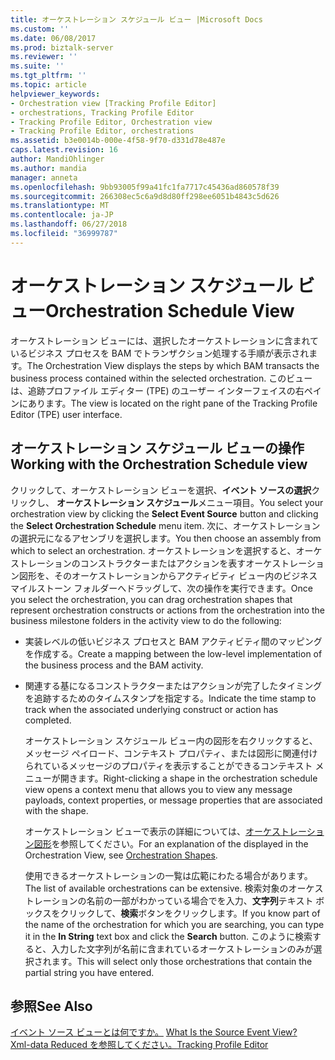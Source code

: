 ```yaml
---
title: オーケストレーション スケジュール ビュー |Microsoft Docs
ms.custom: ''
ms.date: 06/08/2017
ms.prod: biztalk-server
ms.reviewer: ''
ms.suite: ''
ms.tgt_pltfrm: ''
ms.topic: article
helpviewer_keywords:
- Orchestration view [Tracking Profile Editor]
- orchestrations, Tracking Profile Editor
- Tracking Profile Editor, Orchestration view
- Tracking Profile Editor, orchestrations
ms.assetid: b3e0014b-000e-4f58-9f70-d331d78e487e
caps.latest.revision: 16
author: MandiOhlinger
ms.author: mandia
manager: anneta
ms.openlocfilehash: 9bb93005f99a41fc1fa7717c45436ad860578f39
ms.sourcegitcommit: 266308ec5c6a9d8d80ff298ee6051b4843c5d626
ms.translationtype: MT
ms.contentlocale: ja-JP
ms.lasthandoff: 06/27/2018
ms.locfileid: "36999787"
---
```

# <a name="orchestration-schedule-view"></a><span data-ttu-id="ffcf0-102">オーケストレーション スケジュール ビュー</span><span class="sxs-lookup"><span data-stu-id="ffcf0-102">Orchestration Schedule View</span></span>
<span data-ttu-id="ffcf0-103">オーケストレーション ビューには、選択したオーケストレーションに含まれているビジネス プロセスを BAM でトランザクション処理する手順が表示されます。</span><span class="sxs-lookup"><span data-stu-id="ffcf0-103">The Orchestration View displays the steps by which BAM transacts the business process contained within the selected orchestration.</span></span> <span data-ttu-id="ffcf0-104">このビューは、追跡プロファイル エディター (TPE) のユーザー インターフェイスの右ペインにあります。</span><span class="sxs-lookup"><span data-stu-id="ffcf0-104">The view is located on the right pane of the Tracking Profile Editor (TPE) user interface.</span></span>  
  
## <a name="working-with-the-orchestration-schedule-view"></a><span data-ttu-id="ffcf0-105">オーケストレーション スケジュール ビューの操作</span><span class="sxs-lookup"><span data-stu-id="ffcf0-105">Working with the Orchestration Schedule view</span></span>  
 <span data-ttu-id="ffcf0-106">クリックして、オーケストレーション ビューを選択、**イベント ソースの選択**クリックし、 **オーケストレーション スケジュール**メニュー項目。</span><span class="sxs-lookup"><span data-stu-id="ffcf0-106">You select your orchestration view by clicking the **Select Event Source** button and clicking the **Select Orchestration Schedule** menu item.</span></span> <span data-ttu-id="ffcf0-107">次に、オーケストレーションの選択元になるアセンブリを選択します。</span><span class="sxs-lookup"><span data-stu-id="ffcf0-107">You then choose an assembly from which to select an orchestration.</span></span> <span data-ttu-id="ffcf0-108">オーケストレーションを選択すると、オーケストレーションのコンストラクターまたはアクションを表すオーケストレーション図形を、そのオーケストレーションからアクティビティ ビュー内のビジネス マイルストーン フォルダーへドラッグして、次の操作を実行できます。</span><span class="sxs-lookup"><span data-stu-id="ffcf0-108">Once you select the orchestration, you can drag orchestration shapes that represent orchestration constructs or actions from the orchestration into the business milestone folders in the activity view to do the following:</span></span>  
  
- <span data-ttu-id="ffcf0-109">実装レベルの低いビジネス プロセスと BAM アクティビティ間のマッピングを作成する。</span><span class="sxs-lookup"><span data-stu-id="ffcf0-109">Create a mapping between the low-level implementation of the business process and the BAM activity.</span></span>  
  
- <span data-ttu-id="ffcf0-110">関連する基になるコンストラクターまたはアクションが完了したタイミングを追跡するためのタイムスタンプを指定する。</span><span class="sxs-lookup"><span data-stu-id="ffcf0-110">Indicate the time stamp to track when the associated underlying construct or action has completed.</span></span>  
  
  <span data-ttu-id="ffcf0-111">オーケストレーション スケジュール ビュー内の図形を右クリックすると、メッセージ ペイロード、コンテキスト プロパティ、または図形に関連付けられているメッセージのプロパティを表示することができるコンテキスト メニューが開きます。</span><span class="sxs-lookup"><span data-stu-id="ffcf0-111">Right-clicking a shape in the orchestration schedule view opens a context menu that allows you to view any message payloads, context properties, or message properties that are associated with the shape.</span></span>  
  
  <span data-ttu-id="ffcf0-112">オーケストレーション ビューで表示の詳細については、[オーケストレーション図形](../core/orchestration-shapes.md)を参照してください。</span><span class="sxs-lookup"><span data-stu-id="ffcf0-112">For an explanation of the displayed in the Orchestration View, see [Orchestration Shapes](../core/orchestration-shapes.md).</span></span>  
  
  <span data-ttu-id="ffcf0-113">使用できるオーケストレーションの一覧は広範にわたる場合があります。</span><span class="sxs-lookup"><span data-stu-id="ffcf0-113">The list of available orchestrations can be extensive.</span></span> <span data-ttu-id="ffcf0-114">検索対象のオーケストレーションの名前の一部がわかっている場合でを入力、**文字列**テキスト ボックスをクリックして、**検索**ボタンをクリックします。</span><span class="sxs-lookup"><span data-stu-id="ffcf0-114">If you know part of the name of the orchestration for which you are searching, you can type it in the **In String** text box and click the **Search** button.</span></span> <span data-ttu-id="ffcf0-115">このように検索すると、入力した文字列が名前に含まれているオーケストレーションのみが選択されます。</span><span class="sxs-lookup"><span data-stu-id="ffcf0-115">This will select only those orchestrations that contain the partial string you have entered.</span></span>  
  
## <a name="see-also"></a><span data-ttu-id="ffcf0-116">参照</span><span class="sxs-lookup"><span data-stu-id="ffcf0-116">See Also</span></span>  
 <span data-ttu-id="ffcf0-117">[イベント ソース ビューとは何ですか。](../core/what-is-the-source-event-view.md) </span><span class="sxs-lookup"><span data-stu-id="ffcf0-117">[What Is the Source Event View?](../core/what-is-the-source-event-view.md) </span></span>  
 [<span data-ttu-id="ffcf0-118">Xml-data Reduced を参照してください。</span><span class="sxs-lookup"><span data-stu-id="ffcf0-118">Tracking Profile Editor</span></span>](../core/tracking-profile-editor.md)